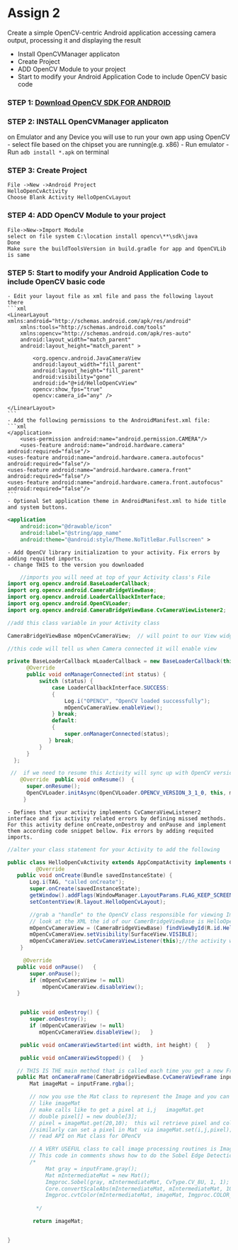 # Assign 2
Create a simple OpenCV-centric Android application accessing camera output, processing it and displaying the result
- Install OpenCVManager applicaton
- Create Project
- ADD OpenCV Module to your project
- Start to modify your Android Application Code to include OpenCV basic code

### STEP 1: [Download OpenCV SDK FOR ANDROID](http://opencv.org/releases.html)
### STEP 2: INSTALL OpenCVManager applicaton
 on Emulator and any Device you will use to run your own app using OpenCV
    - select file based on the chipset you are running(e.g. x86)
    - Run emulator
    - Run `adb install *.apk` on terminal
### STEP 3: Create Project
    File ->New ->Android Project
    HelloOpenCvActivity
    Choose Blank Activity HelloOpenCvLayout
### STEP 4: ADD OpenCV Module to your project
    File->New->Import Module
    select on file system C:\location install opencv\**\sdk\java
    Done
    Make sure the buildToolsVersion in build.gradle for app and OpenCVLib is same

### STEP 5: Start to modify your Android Application Code to include OpenCV basic code

    - Edit your layout file as xml file and pass the following layout there
    ```xml
    <LinearLayout xmlns:android="http://schemas.android.com/apk/res/android"
        xmlns:tools="http://schemas.android.com/tools"
        xmlns:opencv="http://schemas.android.com/apk/res-auto"
        android:layout_width="match_parent"
        android:layout_height="match_parent" >

            <org.opencv.android.JavaCameraView
            android:layout_width="fill_parent"
            android:layout_height="fill_parent"
            android:visibility="gone"
            android:id="@+id/HelloOpenCvView"
            opencv:show_fps="true"
            opencv:camera_id="any" />

    </LinearLayout>
    ```
    - Add the following permissions to the AndroidManifest.xml file:
    ```xml
    </application>
        <uses-permission android:name="android.permission.CAMERA"/>
        <uses-feature android:name="android.hardware.camera" android:required="false"/>
    <uses-feature android:name="android.hardware.camera.autofocus" android:required="false"/>
    <uses-feature android:name="android.hardware.camera.front" android:required="false"/>
    <uses-feature android:name="android.hardware.camera.front.autofocus" android:required="false"/>
    ```
    - Optional Set application theme in AndroidManifest.xml to hide title and system buttons.
```xml
<application
    android:icon="@drawable/icon"
    android:label="@string/app_name"
    android:theme="@android:style/Theme.NoTitleBar.Fullscreen" >
```

    - Add OpenCV library initialization to your activity. Fix errors by adding requited imports.
    - change THIS to the version you downloaded

```java
	//imports you will need at top of your Activity class's File
import org.opencv.android.BaseLoaderCallback;
import org.opencv.android.CameraBridgeViewBase;
import org.opencv.android.LoaderCallbackInterface;
import org.opencv.android.OpenCVLoader;     
import org.opencv.android.CameraBridgeViewBase.CvCameraViewListener2;        

//add this class variable in your Activity class

CameraBridgeViewBase mOpenCvCameraView;  // will point to our View widget for our image

//this code will tell us when Camera connected it will enable view

private BaseLoaderCallback mLoaderCallback = new BaseLoaderCallback(this) {
      @Override
      public void onManagerConnected(int status) {
          switch (status) {
              case LoaderCallbackInterface.SUCCESS:
              {
                  Log.i("OPENCV", "OpenCV loaded successfully");
                  mOpenCvCameraView.enableView();
              } break;
              default:
              {
                  super.onManagerConnected(status); 
             } break;
          }
      }
  };

 //  if we need to resume this Activity will sync up with OpenCV version software
    @Override  public void onResume()  {
      super.onResume();
      OpenCVLoader.initAsync(OpenCVLoader.OPENCV_VERSION_3_1_0, this, mLoaderCallback);
     }  
```

    - Defines that your activity implements CvCameraViewListener2 interface and fix activity related errors by defining missed methods. For this activity define onCreate,onDestroy and onPause and implement them according code snippet bellow. Fix errors by adding requited imports.

```java
//alter your class statement for your Activity to add the following

public class HelloOpenCvActivity extends AppCompatActivity implements CvCameraViewListener2  {
         @Override
   public void onCreate(Bundle savedInstanceState) {
       Log.i(TAG, "called onCreate");
       super.onCreate(savedInstanceState);
       getWindow().addFlags(WindowManager.LayoutParams.FLAG_KEEP_SCREEN_ON);
       setContentView(R.layout.HelloOpenCvLayout);

       //grab a "handle" to the OpenCV class responsible for viewing Image
       // look at the XML the id of our CamerBridgeViewBase is HelloOpenCVView
       mOpenCvCameraView = (CameraBridgeViewBase) findViewById(R.id.HelloOpenCvView);
       mOpenCvCameraView.setVisibility(SurfaceView.VISIBLE);
       mOpenCvCameraView.setCvCameraViewListener(this);//the activity will listen to events on Camera  
    }

     @Override
   public void onPause()   {
       super.onPause();
       if (mOpenCvCameraView != null)
           mOpenCvCameraView.disableView();
   }


    public void onDestroy() {
       super.onDestroy();
       if (mOpenCvCameraView != null) 
          mOpenCvCameraView.disableView();   }

    public void onCameraViewStarted(int width, int height) {   }

    public void onCameraViewStopped() {   } 

   // THIS IS THE main method that is called each time you get a new Frame/Image
   public Mat onCameraFrame(CameraBridgeViewBase.CvCameraViewFrame inputFrame) {
       Mat imageMat = inputFrame.rgba();

       // now you use the Mat class to represent the Image and you can use method calls
       // like imageMat
       // make calls like to get a pixel at i,j   imageMat.get
       // double pixel[] = new double[3];
       // pixel = imageMat.get(20,10);  this wil retrieve pixel and column = 20, row =10
       //similarly can set a pixel in Mat  via imageMat.set(i,j,pixel); 
       // read API on Mat class for OPenCV

       // A VERY USEFUL class to call image processing routines is ImagProc
       // This code in comments shows how to do the Sobel Edge Detection on our image in imageMat
       /* 
            Mat gray = inputFrame.gray();
            Mat mIntermediateMat = new Mat();
            Imgproc.Sobel(gray, mIntermediateMat, CvType.CV_8U, 1, 1);
            Core.convertScaleAbs(mIntermediateMat, mIntermediateMat, 10, 0);
            Imgproc.cvtColor(mIntermediateMat, imageMat, Imgproc.COLOR_GRAY2BGRA, 4);
           
         */

        return imageMat;


}

```

